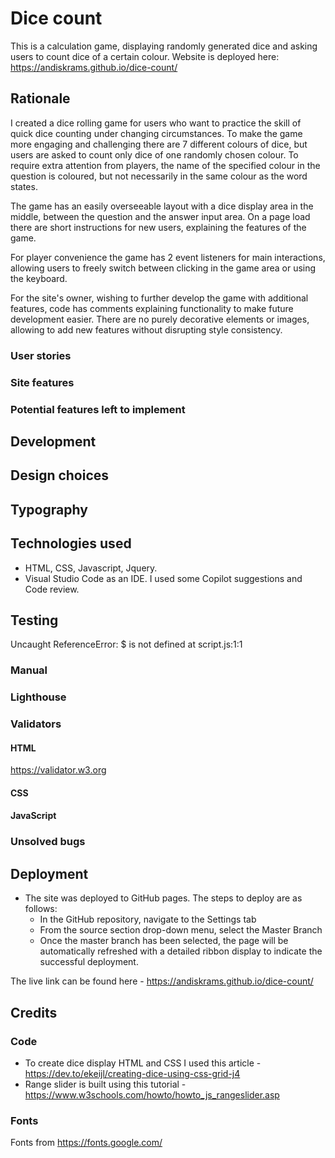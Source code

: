 # Dice count

This is a calculation game, displaying randomly generated dice and asking users to count dice of a certain colour.
Website is deployed here: <https://andiskrams.github.io/dice-count/>

## Rationale

I created a dice rolling game for users who want to practice the skill of quick dice counting under changing circumstances. To make the game more engaging and challenging there are 7 different colours of dice, but users are asked to count only dice of one randomly chosen colour. To require extra attention from players, the name of the specified colour in the question is coloured, but not necessarily in the same colour as the word states.

The game has an easily overseeable layout with a dice display area in the middle, between the question and the answer input area. On a page load there are short instructions for new users, explaining the features of the game.

For player convenience the game has 2 event listeners for main interactions, allowing users to freely switch between clicking in the game area or using the keyboard.

For the site's owner, wishing to further develop the game with additional features, code has comments explaining functionality to make future development easier. There are no purely decorative elements or images, allowing to add new features without disrupting style consistency.

### User stories


### Site features


### Potential features left to implement


## Development


## Design choices


## Typography


## Technologies used

* HTML, CSS, Javascript, Jquery.
* Visual Studio Code as an IDE. I used some Copilot suggestions and Code review.

## Testing

Uncaught ReferenceError: $ is not defined
    at script.js:1:1

### Manual


### Lighthouse


### Validators

#### HTML

<https://validator.w3.org> 

#### CSS

#### JavaScript


### Unsolved bugs


## Deployment

* The site was deployed to GitHub pages. The steps to deploy are as follows:
  * In the GitHub repository, navigate to the Settings tab
  * From the source section drop-down menu, select the Master Branch
  * Once the master branch has been selected, the page will be automatically refreshed with a detailed ribbon display to indicate the successful deployment.

The live link can be found here - <https://andiskrams.github.io/dice-count/>

## Credits

### Code

* To create dice display HTML and CSS I used this article -  <https://dev.to/ekeijl/creating-dice-using-css-grid-j4>
* Range slider is built using this tutorial - <https://www.w3schools.com/howto/howto_js_rangeslider.asp>

### Fonts

Fonts from <https://fonts.google.com/>